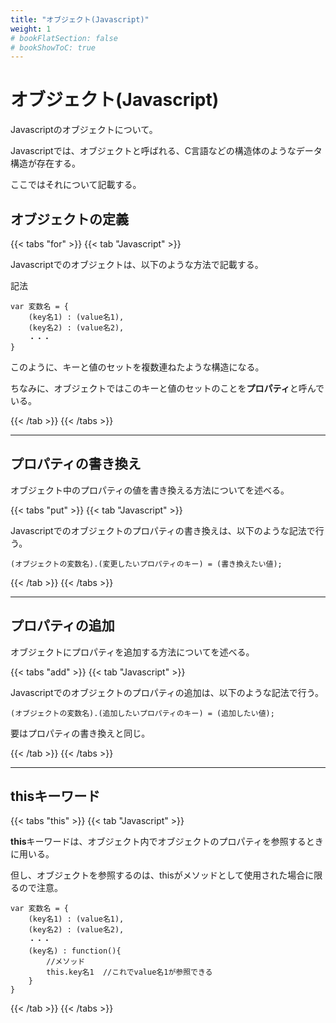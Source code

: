 ```yaml
---
title: "オブジェクト(Javascript)"
weight: 1
# bookFlatSection: false
# bookShowToC: true
---
```


# オブジェクト(Javascript)

Javascriptのオブジェクトについて。

Javascriptでは、オブジェクトと呼ばれる、C言語などの構造体のようなデータ構造が存在する。

ここではそれについて記載する。

## オブジェクトの定義

{{< tabs "for" >}}
{{< tab "Javascript" >}}

Javascriptでのオブジェクトは、以下のような方法で記載する。

記法

```
var 変数名 = {
    (key名1) : (value名1),
    (key名2) : (value名2),
    ・・・
}
```

このように、キーと値のセットを複数連ねたような構造になる。

ちなみに、オブジェクトではこのキーと値のセットのことを**プロパティ**と呼んでいる。

{{< /tab >}}
{{< /tabs >}}


<hr>

## プロパティの書き換え

オブジェクト中のプロパティの値を書き換える方法についてを述べる。

{{< tabs "put" >}}
{{< tab "Javascript" >}}

Javascriptでのオブジェクトのプロパティの書き換えは、以下のような記法で行う。


```
(オブジェクトの変数名).(変更したいプロパティのキー) = (書き換えたい値);
```


{{< /tab >}}
{{< /tabs >}}

<hr>

## プロパティの追加

オブジェクトにプロパティを追加する方法についてを述べる。

{{< tabs "add" >}}
{{< tab "Javascript" >}}

Javascriptでのオブジェクトのプロパティの追加は、以下のような記法で行う。


```
(オブジェクトの変数名).(追加したいプロパティのキー) = (追加したい値);
```

要はプロパティの書き換えと同じ。

{{< /tab >}}
{{< /tabs >}}

<hr>

## thisキーワード

{{< tabs "this" >}}
{{< tab "Javascript" >}}

**this**キーワードは、オブジェクト内でオブジェクトのプロパティを参照するときに用いる。

但し、オブジェクトを参照するのは、thisがメソッドとして使用された場合に限るので注意。

```
var 変数名 = {
    (key名1) : (value名1),
    (key名2) : (value名2),
    ・・・
    (key名) : function(){
        //メソッド
        this.key名1  //これでvalue名1が参照できる
    }
}
```


{{< /tab >}}
{{< /tabs >}}
